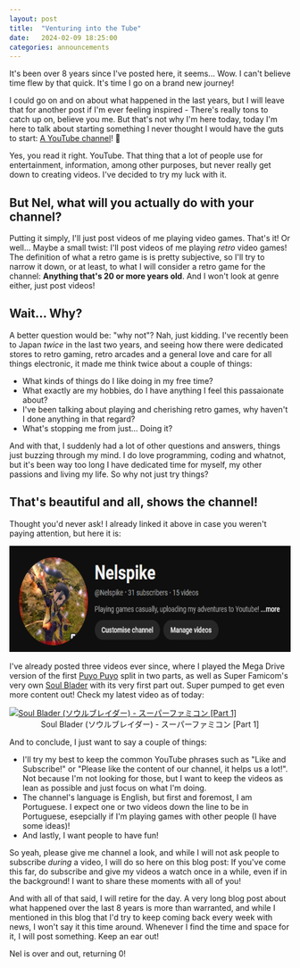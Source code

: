 ```yaml
---
layout: post
title:  "Venturing into the Tube"
date:   2024-02-09 18:25:00
categories: announcements
---
```

It's been over 8 years since I've posted here, it seems... Wow. I can't believe time flew by that quick. It's time I go on a brand new journey!

I could go on and on about what happened in the last years, but I will leave that for another post if I'm ever feeling inspired - There's really tons to catch up on, believe you me. But that's not why I'm here today, today I'm here to talk about starting something I never thought I would have the guts to start: [A YouTube channel](https://www.youtube.com/@Nelspike)! 📼

Yes, you read it right. YouTube. That thing that a lot of people use for entertainment, information, among other purposes, but never really get down to creating videos. I've decided to try my luck with it.

## But Nel, what will you actually do with your channel?

Putting it simply, I'll just post videos of me playing video games. That's it! Or well... Maybe a small twist: I'll post videos of me playing _retro_ video games! The definition of what a retro game is is pretty subjective, so I'll try to narrow it down, or at least, to what I will consider a retro game for the channel: **Anything that's 20 or more years old**. And I won't look at genre either, just post videos!

## Wait... Why?

A better question would be: "why not"? Nah, just kidding. I've recently been to Japan _twice_ in the last two years, and seeing how there were dedicated stores to retro gaming, retro arcades and a general love and care for all things electronic, it made me think twice about a couple of things:

- What kinds of things do I like doing in my free time?
- What exactly are my hobbies, do I have anything I feel this passaionate about?
- I've been talking about playing and cherishing retro games, why haven't I done anything in that regard?
- What's stopping me from just... Doing it?

And with that, I suddenly had a lot of other questions and answers, things just buzzing through my mind. I do love programming, coding and whatnot, but it's been way too long I have dedicated time for myself, my other passions and living my life. So why not just try things?

## That's beautiful and all, shows the channel!

Thought you'd never ask! I already linked it above in case you weren't paying attention, but here it is:

<div class="post-picture">
  <a href="https://www.youtube.com/@Nelspike">
    <img src="/assets/images/youtube-thumbnail.png" title="@Nelspike" height="190px">
  </a>
</div>

I've already posted three videos ever since, where I played the Mega Drive version of the first [Puyo Puyo](https://youtu.be/iMRnSc3rw0c) split in two parts, as well as Super Famicom's very own [Soul Blader](https://youtu.be/rgX9k28z5I8) with its very first part out. Super pumped to get even more content out! Check my latest video as of today:

<div class="post-picture">
  <a href="https://youtu.be/rgX9k28z5I8">
    <img src="https://img.youtube.com/vi/rgX9k28z5I8/maxresdefault.jpg" title="Soul Blader (ソウルブレイダー) - スーパーファミコン [Part 1]" width="400px">
  </a>
</div>
<center>Soul Blader (ソウルブレイダー) - スーパーファミコン [Part 1]</center>

And to conclude, I just want to say a couple of things:

- I'll try my best to keep the common YouTube phrases such as "Like and Subscribe!" or "Please like the content of our channel, it helps us a lot!". Not because I'm not looking for those, but I want to keep the videos as lean as possible and just focus on what I'm doing.
- The channel's language is English, but first and foremost, I am Portuguese. I expect one or two videos down the line to be in Portuguese, esepcially if I'm playing games with other people (I have some ideas)!
- And lastly, I want people to have fun!

So yeah, please give me channel a look, and while I will not ask people to subscribe _during_ a video, I will do so here on this blog post: If you've come this far, do subscribe and give my videos a watch once in a while, even if in the background! I want to share these moments with all of you!

And with all of that said, I will retire for the day. A very long blog post about what happened over the last 8 years is more than warranted, and while I mentioned in this blog that I'd try to keep coming back every week with news, I won't say it this time around. Whenever I find the time and space for it, I will post something. Keep an ear out!

Nel is over and out, returning 0!
